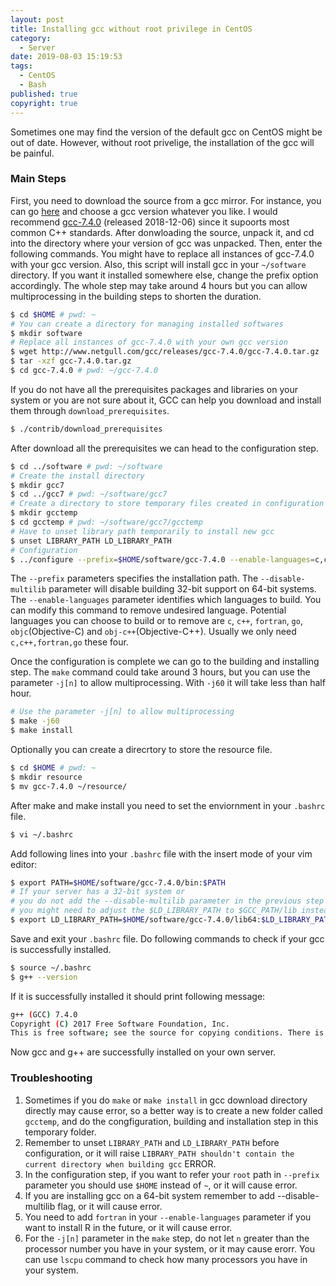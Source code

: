 ```yaml
---
layout: post
title: Installing gcc without root privilege in CentOS
category:
  - Server
date: 2019-08-03 15:19:53
tags: 
  - CentOS
  - Bash
published: true
copyright: true
---
```


Sometimes one may find the version of the default gcc on CentOS might be out of date. However, without root privelige, the installation of the gcc will be painful.

<!-- more -->
### Main Steps

First, you need to download the source from a gcc mirror. For instance, you can go [here](http://www.netgull.com/gcc/releases/) and choose a gcc version whatever you like. I would recommend [gcc-7.4.0](http://www.netgull.com/gcc/releases/gcc-7.4.0/) (released 2018-12-06) since it supoorts most common C++ standards. After donwloading the source, unpack it, and cd into the directory where your version of gcc was unpacked. Then, enter the following commands. You might have to replace all instances of gcc-7.4.0 with your gcc version. Also, this script will install gcc in your `~/software` directory. If you want it installed somewhere else, change the prefix option accordingly. The whole step may take around 4 hours but you can allow multiprocessing in the building steps to shorten the duration.

```sh
$ cd $HOME # pwd: ~
# You can create a directory for managing installed softwares
$ mkdir software
# Replace all instances of gcc-7.4.0 with your own gcc version
$ wget http://www.netgull.com/gcc/releases/gcc-7.4.0/gcc-7.4.0.tar.gz
$ tar -xzf gcc-7.4.0.tar.gz
$ cd gcc-7.4.0 # pwd: ~/gcc-7.4.0
```

If you do not have all the prerequisites packages and libraries on your system or you are not sure about it, GCC can help you download and install them through `download_prerequisites`.

```sh
$ ./contrib/download_prerequisites 
```

After download all the prerequisites we can head to the configuration step.

```sh
$ cd ../software # pwd: ~/software
# Create the install directory
$ mkdir gcc7
$ cd ../gcc7 # pwd: ~/software/gcc7
# Create a directory to store temporary files created in configuration
$ mkdir gcctemp
$ cd gcctemp # pwd: ~/software/gcc7/gcctemp
# Have to unset library path temporarily to install new gcc
$ unset LIBRARY_PATH LD_LIBRARY_PATH
# Configuration
$ ../configure --prefix=$HOME/software/gcc-7.4.0 --enable-languages=c,c++,fortran,go --disable-multilib
```

The `--prefix` parameters specifies the installation path. The `--disable-multilib` parameter will disable building 32-bit support on 64-bit systems. The `--enable-languages` parameter identifies which languages to build. You can modify this command to remove undesired language. Potential languages you can choose to build or to remove are `c`, `c++`, `fortran`, `go`, `objc`(Objective-C) and `obj-c++`(Objective-C++). Usually we only need `c,c++,fortran,go` these four.

Once the configuration is complete we can go to the building and installing step. The `make` command could take around 3 hours, but you can use the parameter `-j[n]` to allow multiprocessing. With `-j60` it will take less than half hour. 

```sh
# Use the parameter -j[n] to allow multiprocessing
$ make -j60
$ make install
```

Optionally you can create a direcrtory to store the resource file.

```sh
$ cd $HOME # pwd: ~
$ mkdir resource
$ mv gcc-7.4.0 ~/resource/
```

After make and make install you need to set the enviornment in your `.bashrc` file. 

```sh
$ vi ~/.bashrc
```

Add following lines into your `.bashrc` file with the insert mode of your vim editor:

```sh
$ export PATH=$HOME/software/gcc-7.4.0/bin:$PATH
# If your server has a 32-bit system or 
# you do not add the --disable-multilib parameter in the previous step 
# you might need to adjust the $LD_LIBRARY_PATH to $GCC_PATH/lib instead of $GCC_PATH/lib64
$ export LD_LIBRARY_PATH=$HOME/software/gcc-7.4.0/lib64:$LD_LIBRARY_PATH
```
Save and exit your `.bashrc` file. Do following commands to check if your gcc is successfully installed.  
```sh
$ source ~/.bashrc
$ g++ --version
```

If it is successfully installed it should print following message:
```sh
g++ (GCC) 7.4.0
Copyright (C) 2017 Free Software Foundation, Inc.
This is free software; see the source for copying conditions. There is NO warranty; not even for MERCHANTABILITY or FITNESS FOR A PARTICULAR PURPOSE.
```

Now gcc and g++ are successfully installed on your own server.

### Troubleshooting

1. Sometimes if you do `make` or `make install` in gcc download directory directly may cause error, so a better way is to create a new folder called `gcctemp`, and do the congfiguration, building and installation step in this temporary folder.
2. Remember to unset `LIBRARY_PATH` and `LD_LIBRARY_PATH` before configuration, or it will raise `LIBRARY_PATH shouldn't contain the current directory when building gcc` ERROR.
3. In the configuration step, if you want to refer your `root` path in `--prefix` parameter you should use `$HOME` instead of `~`, or it will cause error.
4. If you are installing gcc on a 64-bit system remember to add --disable-multilib flag, or it will cause error.
5. You need to add `fortran` in your  `--enable-languages` parameter if you want to install R in the future, or it will cause error.
6. For the `-j[n]` parameter in the `make` step, do not let `n` greater than the processor number you have in your system, or it may cause erorr. You can use `lscpu` command to check how many processors you have in your system. 